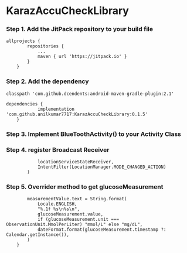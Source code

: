 # KarazAccuCheckLibrary

### Step 1. Add the JitPack repository to your build file

```
allprojects {
		repositories {
			...
			maven { url 'https://jitpack.io' }
		}
	}
```
	
  
### Step 2. Add the dependency


```
classpath 'com.github.dcendents:android-maven-gradle-plugin:2.1'

dependencies {
	        implementation 'com.github.anilkumar7717:KarazAccuCheckLibrary:0.1.5'
	}
```
	
  
### Step 3. Implement BlueToothActivity() to your Activity Class  

 
### Step 4. register Broadcast Receiver 
  
```registerReceiver(
            locationServiceStateReceiver,
            IntentFilter(LocationManager.MODE_CHANGED_ACTION)
        )
```
	
        
### Step 5. Overrider method to get glucoseMeasurement
 
``` override fun setGlucoseMeasurement(glucoseMeasurement: GlucoseMeasurement) {
        measurementValue.text = String.format(
            Locale.ENGLISH,
            "%.1f %s\n%s\n",
            glucoseMeasurement.value,
            if (glucoseMeasurement.unit === ObservationUnit.MmolPerLiter) "mmol/L" else "mg/dL",
            dateFormat.format(glucoseMeasurement.timestamp ?: Calendar.getInstance()),
        )
    }
```
